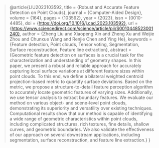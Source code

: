 > @article{LIU2023103592,
title = {Robust and Accurate Feature Detection on Point Clouds},
journal = {Computer-Aided Design},
volume = {164},
pages = {103592},
year = {2023},
issn = {0010-4485},
doi = {https://doi.org/10.1016/j.cad.2023.103592},
url = {https://www.sciencedirect.com/science/article/pii/S0010448523001240},
author = {Zheng Liu and Xiaopeng Xin and Zheng Xu and Weijie Zhou and Chunxue Wang and Renjie Chen and Ying He},
keywords = {Feature detection, Point clouds, Tensor voting, Segmentation, Surface reconstruction, Feature line extraction},
abstract = {Geometric feature detection on surfaces is a crucial task for the characterization and understanding of geometry shapes. In this paper, we present a robust and reliable approach for accurately capturing local surface variations at different feature sizes within point clouds. To this end, we define a bilateral weighted centroid projection-based metric to quantify surface deviations. Based on the metric, we propose a structure-to-detail feature perception algorithm to accurately locate geometric features of varying sizes. Additionally, we use tensor analysis to extract boundary features. We evaluate our method on various object- and scene-level point clouds, demonstrating its superiority and versatility over existing techniques. Computational results show that our method is capable of identifying a wide range of geometric characteristics within point clouds, including complicated structures, rich textures, fine details, shallow curves, and geometric boundaries. We also validate the effectiveness of our approach on several downstream applications, including segmentation, surface reconstruction, and feature line extraction.}
}